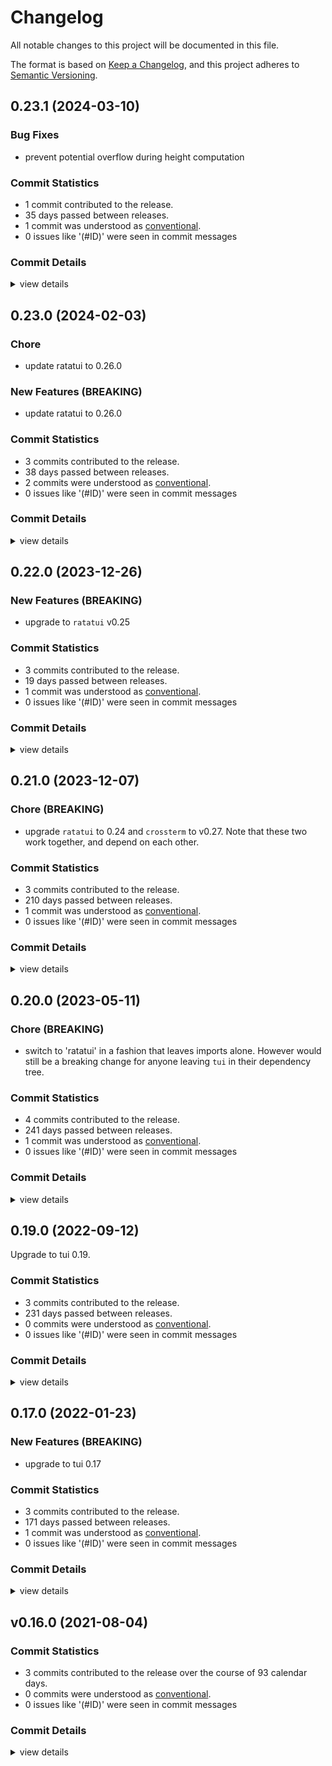 # Changelog

All notable changes to this project will be documented in this file.

The format is based on [Keep a Changelog](https://keepachangelog.com/en/1.0.0/),
and this project adheres to [Semantic Versioning](https://semver.org/spec/v2.0.0.html).

## 0.23.1 (2024-03-10)

### Bug Fixes

 - <csr-id-6d5e140a59a9f31d9f0c22885b10c85ff6ce845a/> prevent potential overflow during height computation

### Commit Statistics

<csr-read-only-do-not-edit/>

 - 1 commit contributed to the release.
 - 35 days passed between releases.
 - 1 commit was understood as [conventional](https://www.conventionalcommits.org).
 - 0 issues like '(#ID)' were seen in commit messages

### Commit Details

<csr-read-only-do-not-edit/>

<details><summary>view details</summary>

 * **Uncategorized**
    - Prevent potential overflow during height computation ([`6d5e140`](https://github.com/Byron/tui-crates/commit/6d5e140a59a9f31d9f0c22885b10c85ff6ce845a))
</details>

## 0.23.0 (2024-02-03)

<csr-id-ca29ee1037ed9a153c3d346c231e0562ee948467/>

### Chore

 - <csr-id-ca29ee1037ed9a153c3d346c231e0562ee948467/> update ratatui to 0.26.0

### New Features (BREAKING)

 - <csr-id-943d49d47c04c4ddf36b6ade8652d234d2235961/> update ratatui to 0.26.0

### Commit Statistics

<csr-read-only-do-not-edit/>

 - 3 commits contributed to the release.
 - 38 days passed between releases.
 - 2 commits were understood as [conventional](https://www.conventionalcommits.org).
 - 0 issues like '(#ID)' were seen in commit messages

### Commit Details

<csr-read-only-do-not-edit/>

<details><summary>view details</summary>

 * **Uncategorized**
    - Release tui-react v0.23.0, safety bump crosstermion v0.14.0 ([`c85ae46`](https://github.com/Byron/tui-crates/commit/c85ae466b18d6a97ddb45a7e2dce632d25ef971b))
    - Update ratatui to 0.26.0 ([`943d49d`](https://github.com/Byron/tui-crates/commit/943d49d47c04c4ddf36b6ade8652d234d2235961))
    - Update ratatui to 0.26.0 ([`ca29ee1`](https://github.com/Byron/tui-crates/commit/ca29ee1037ed9a153c3d346c231e0562ee948467))
</details>

## 0.22.0 (2023-12-26)

### New Features (BREAKING)

 - <csr-id-7b49dd81a3f7c209279e90c1110de00dfd6a0701/> upgrade to `ratatui` v0.25

### Commit Statistics

<csr-read-only-do-not-edit/>

 - 3 commits contributed to the release.
 - 19 days passed between releases.
 - 1 commit was understood as [conventional](https://www.conventionalcommits.org).
 - 0 issues like '(#ID)' were seen in commit messages

### Commit Details

<csr-read-only-do-not-edit/>

<details><summary>view details</summary>

 * **Uncategorized**
    - Release tui-react v0.22.0, safety bump crosstermion v0.13.0 ([`b7283a5`](https://github.com/Byron/tui-crates/commit/b7283a511abadfdbbb6cfbb2832ee1d84c06815c))
    - Merge branch 'remove-termion' ([`c69813f`](https://github.com/Byron/tui-crates/commit/c69813f00e114313b206bceaa838e2fe0954f37b))
    - Upgrade to `ratatui` v0.25 ([`7b49dd8`](https://github.com/Byron/tui-crates/commit/7b49dd81a3f7c209279e90c1110de00dfd6a0701))
</details>

## 0.21.0 (2023-12-07)

<csr-id-a371272a96da49e8db82221eaf23d3aab38514d0/>

### Chore (BREAKING)

 - <csr-id-a371272a96da49e8db82221eaf23d3aab38514d0/> upgrade `ratatui` to 0.24 and `crossterm` to v0.27.
   Note that these two work together, and depend on each other.

### Commit Statistics

<csr-read-only-do-not-edit/>

 - 3 commits contributed to the release.
 - 210 days passed between releases.
 - 1 commit was understood as [conventional](https://www.conventionalcommits.org).
 - 0 issues like '(#ID)' were seen in commit messages

### Commit Details

<csr-read-only-do-not-edit/>

<details><summary>view details</summary>

 * **Uncategorized**
    - Release tui-react v0.21.0, crosstermion v0.12.0, safety bump crosstermion v0.12.0 ([`942f0b9`](https://github.com/Byron/tui-crates/commit/942f0b97a4b86b91e26530cca914906645f87ac4))
    - Merge branch 'upgrades' ([`c6265c8`](https://github.com/Byron/tui-crates/commit/c6265c8773829f54e4acb1106d56ef2239edcab7))
    - Upgrade `ratatui` to 0.24 and `crossterm` to v0.27. ([`a371272`](https://github.com/Byron/tui-crates/commit/a371272a96da49e8db82221eaf23d3aab38514d0))
</details>

## 0.20.0 (2023-05-11)

<csr-id-073005de8c9177248528a4cc9be58d6cee525394/>

### Chore (BREAKING)

 - <csr-id-073005de8c9177248528a4cc9be58d6cee525394/> switch to 'ratatui' in a fashion that leaves imports alone.
   However would still be a breaking change for anyone leaving `tui` in
   their dependency tree.

### Commit Statistics

<csr-read-only-do-not-edit/>

 - 4 commits contributed to the release.
 - 241 days passed between releases.
 - 1 commit was understood as [conventional](https://www.conventionalcommits.org).
 - 0 issues like '(#ID)' were seen in commit messages

### Commit Details

<csr-read-only-do-not-edit/>

<details><summary>view details</summary>

 * **Uncategorized**
    - Release tui-react v0.20.0, crosstermion v0.11.0, safety bump crosstermion v0.11.0 ([`6cc6346`](https://github.com/Byron/tui-crates/commit/6cc634618e1549fcece860b7b43f5d7ee5d1d259))
    - Merge branch 'ratatui-2' ([`948b539`](https://github.com/Byron/tui-crates/commit/948b5397c0b8317e857f79515165c04314b6838a))
    - Further updates to `crossterm` and `termion` ([`3157b3b`](https://github.com/Byron/tui-crates/commit/3157b3bf392b18f0f6be7e2c04d0b8782d76314e))
    - Switch to 'ratatui' in a fashion that leaves imports alone. ([`073005d`](https://github.com/Byron/tui-crates/commit/073005de8c9177248528a4cc9be58d6cee525394))
</details>

## 0.19.0 (2022-09-12)

Upgrade to tui 0.19.

### Commit Statistics

<csr-read-only-do-not-edit/>

 - 3 commits contributed to the release.
 - 231 days passed between releases.
 - 0 commits were understood as [conventional](https://www.conventionalcommits.org).
 - 0 issues like '(#ID)' were seen in commit messages

### Commit Details

<csr-read-only-do-not-edit/>

<details><summary>view details</summary>

 * **Uncategorized**
    - Release tui-react v0.19.0 ([`6296315`](https://github.com/Byron/tui-crates/commit/629631545c7137c4071df1d895dee6e547e4d149))
    - Prepare changelog prior to release ([`2539f6e`](https://github.com/Byron/tui-crates/commit/2539f6e1a28d038523e342810b94770e57021cd2))
    - Upgrade to tui 19 ([`1b2afad`](https://github.com/Byron/tui-crates/commit/1b2afadba7064febd0d2dffc68f82419f9a4510b))
</details>

## 0.17.0 (2022-01-23)

### New Features (BREAKING)

 - <csr-id-b5dd73380c316d1722cc70ec4220d6ea9a7bf141/> upgrade to tui 0.17

### Commit Statistics

<csr-read-only-do-not-edit/>

 - 3 commits contributed to the release.
 - 171 days passed between releases.
 - 1 commit was understood as [conventional](https://www.conventionalcommits.org).
 - 0 issues like '(#ID)' were seen in commit messages

### Commit Details

<csr-read-only-do-not-edit/>

<details><summary>view details</summary>

 * **Uncategorized**
    - Release tui-react v0.17.0 ([`4523678`](https://github.com/Byron/tui-crates/commit/4523678efbc9c876e46325682861c27ee5e7fb02))
    - Add changelog ([`221474b`](https://github.com/Byron/tui-crates/commit/221474b379a2c3c2f0c45dff5471659413bb9548))
    - Upgrade to tui 0.17 ([`b5dd733`](https://github.com/Byron/tui-crates/commit/b5dd73380c316d1722cc70ec4220d6ea9a7bf141))
</details>

## v0.16.0 (2021-08-04)

### Commit Statistics

<csr-read-only-do-not-edit/>

 - 3 commits contributed to the release over the course of 93 calendar days.
 - 0 commits were understood as [conventional](https://www.conventionalcommits.org).
 - 0 issues like '(#ID)' were seen in commit messages

### Commit Details

<csr-read-only-do-not-edit/>

<details><summary>view details</summary>

 * **Uncategorized**
    - Upgrade to tui 0.16 ([`907a5e5`](https://github.com/Byron/tui-crates/commit/907a5e591688732c3f88821daebc7ff8c010730b))
    - Changes repository paths in tui crates manifests ([`ac5c6e6`](https://github.com/Byron/tui-crates/commit/ac5c6e62c86189a72e2305d06da176821f88b180))
    - Add tui crates ([`ccb6a24`](https://github.com/Byron/tui-crates/commit/ccb6a24315a7d881e50b24e98d4720406bff16d5))
</details>


